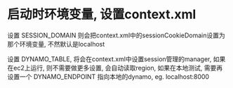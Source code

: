 # 启动时环境变量, 设置context.xml

设置 SESSION_DOMAIN 则会把context.xml中的sessionCookieDomain设置为那个环境变量, 不然默认是localhost

设置 DYNAMO_TABLE, 将会在context.xml中设置session管理的manager, 如果在ec2上运行, 则不需要做更多设置, 会自动读取region, 如果在本地测试, 需要再设置一个 DYNAMO_ENDPOINT 指向本地的dynamo, eg. localhost:8000
